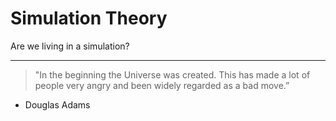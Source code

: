 # Simulation Theory

Are we living in a simulation?

---

> "In the beginning the Universe was created. This has made a lot of people very angry and been widely regarded as a bad move.”

- Douglas Adams
